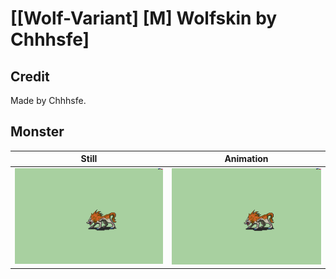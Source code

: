 # [\[Wolf-Variant\] \[M\] Wolfskin by Chhhsfe]

## Credit

Made by Chhhsfe.

## Monster

| Still | Animation |
| :---: | :-------: |
| ![Monster still](./Monster_000.png) | ![Monster animation](./Monster.gif) |
